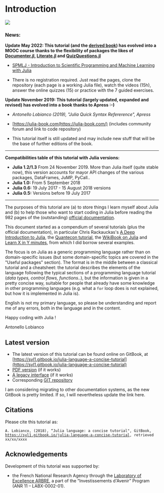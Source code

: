 # Introduction

![](.gitbook/assets/julia_hello_world%20%281%29.png)

### News:

**Update May 2022: This tutorial (and the [derived book](https://julia-book.com/)) has evolved into a MOOC course thanks to the flexibility of packages the likes of [Documenter.jl](https://github.com/JuliaDocs/Documenter.jl), [Literate.jl](https://github.com/fredrikekre/Literate.jl) and [QuizQuestions.jl](https://github.com/jverzani/QuizQuestions.jl)**

- [SPMLJ - Introduction to Scientific Programming and Machine Learning with Julia](https://sylvaticus.github.io/SPMLJ)

- There is no registration required. Just read the pages, clone the repository (each page is a working Julia file), watch the videos (15h), answer the online quizzes (15) or practice with the 7 guided exercises.

**Update November 2019: This tutorial (largely updated, expanded and revised) has evolved into a book thanks to Apress :-)**

-  _Antonello Lobianco (2019), "Julia Quick Syntax Refererence", Apress_

-  [https://julia-book.com(https://julia-book.com/) (includes community forum and link to code repository)

- This tutorial itself is still updated and may include new stuff that will be the base of further editions of the book.

-----
**Compatibilities table of this tutorial with Julia versions:**

* **Julia 1.2/1.3** From 24 November 2019. More than Julia itself (quite stable now), this version accounts for mayor API changes of the various packages, DataFrames, JuMP, PyCall..
* **Julia 1.0:** From 5 September 2018
* **Julia 0.6:** 19 July 2017 - 15 August 2018 versions
* **Julia 0.5:** Versions before 19 July 2017
-----
The purposes of this tutorial are \(a\) to store things I learn myself about Julia and \(b\) to help those who want to start coding in Julia before reading the 982 pages of the \(outstanding\) [official documentation](https://docs.julialang.org/en/stable/).

This document started as a compendium of several tutorials \(plus the official documentation\), in particular Chris Rackauckas's [A Deep Introduction to Julia](http://ucidatascienceinitiative.github.io/IntroToJulia/), the [Quantecon tutorial](https://lectures.quantecon.org/jl/), the [WikiBook on Julia](https://en.wikibooks.org/wiki/Introducing_Julia) and [Learn X in Y minutes](https://learnxinyminutes.com/docs/julia/), from which I did borrow several examples.

The focus is on Julia as a generic programming language rather than on domain-specific issues \(but some domain-specific topics are covered in the "Useful packages" section\). The format is in the middle between a classical tutorial and a cheatsheet: the tutorial describes the elements of the language following the typical sections of a programming language tutorial \(_data types, control flows, functions.._\), but the information is given in a pretty concise way, suitable for people that already have some knowledge in other programming languages \(e.g. what a `for` loop does is not explained, but how it is implemented in Julia is\).

English is not my primary language, so please be understanding and report me of any errors, both in the language and in the content.

Happy coding with Julia !

Antonello Lobianco

## Latest version

* The latest version of this tutorial can be found online on GitBook, at [https://syl1.gitbook.io/julia-language-a-concise-tutorial](https://syl1.gitbook.io/julia-language-a-concise-tutorial)
* [PDF version](https://legacy.gitbook.com/download/pdf/book/sylvaticus/julia-language-a-concise-tutorial) \(if it works\)
* [A legacy interface](https://legacy.gitbook.com/book/sylvaticus/julia-language-a-concise-tutorial) \(if it works\)
* Corresponding [GIT repository](https://github.com/sylvaticus/juliatutorial)

I am considering migrating to other documentation systems, as the new GitBook is pretty limited. If so, I will nevertheless update the link here.

## Citations

Please cite this tutorial as:

`A. Lobianco, (2018), “Julia language: a concise tutorial", GitBook,` [`https://syl1.gitbook.io/julia-language-a-concise-tutorial`](https://syl1.gitbook.io/julia-language-a-concise-tutorial)`, retrieved xx/xx/xxxx`

## Acknowledgements

Development of this tutorial was supported by:

* the French National Research Agency through the [Laboratory of Excellence ARBRE](http://mycor.nancy.inra.fr/ARBRE/), a part of the “Investissements d'Avenir” Program \(ANR 11 – LABX-0002-01\).
